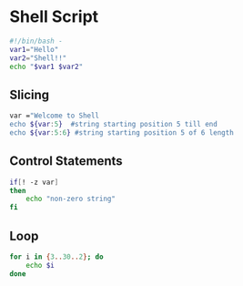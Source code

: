 # Shell Script
```sh
#!/bin/bash -
var1="Hello"
var2="Shell!!"
echo "$var1 $var2"

```
## Slicing
```sh
var ="Welcome to Shell
echo ${var:5}  #string starting position 5 till end
echo ${var:5:6} #string starting position 5 of 6 length
```
## Control Statements
```sh
if[! -z var]
then
    echo "non-zero string" 
fi
```
## Loop
```sh
for i in {3..30..2}; do
	echo $i
done
```